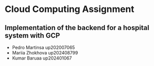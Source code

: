 # Cloud Computing Assignment 
## Implementation of the backend for a hospital system with GCP

* Pedro Martinsa up202007065
* Mariia Zhokhova up202408799
* Kumar Baruaa up202401067

